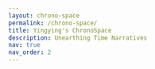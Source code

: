 ```yaml
---
layout: chrono-space
permalink: /chrono-space/
title: Yingying's ChronoSpace
description: Unearthing Time Narratives
nav: true
nav_order: 2
---
```





